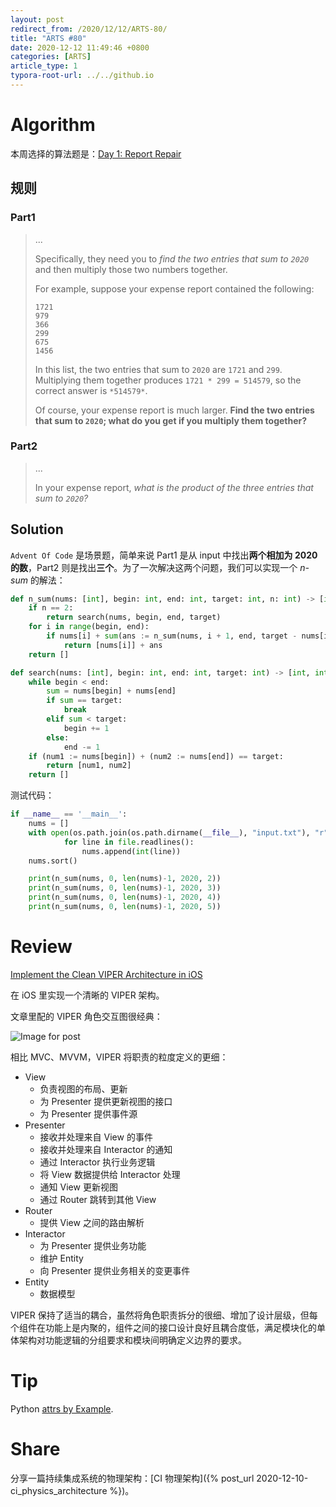 ```yaml
---
layout: post
redirect_from: /2020/12/12/ARTS-80/
title: "ARTS #80"
date: 2020-12-12 11:49:46 +0800
categories: [ARTS]
article_type: 1
typora-root-url: ../../github.io
---
```



# Algorithm

本周选择的算法题是：[Day 1: Report Repair](https://adventofcode.com/2020/day/1)


## 规则

### Part1

> ...
>
> Specifically, they need you to *find the two entries that sum to `2020`* and then multiply those two numbers together.
>
> For example, suppose your expense report contained the following:
>
> ```
> 1721
> 979
> 366
> 299
> 675
> 1456
> ```
>
> In this list, the two entries that sum to `2020` are `1721` and `299`. Multiplying them together produces `1721 * 299 = 514579`, so the correct answer is `*514579*`.
>
> Of course, your expense report is much larger. **Find the two entries that sum to `2020`; what do you get if you multiply them together?**

### Part2

> ...
>
> In your expense report, *what is the product of the three entries that sum to `2020`?*

## Solution

`Advent Of Code` 是场景题，简单来说 Part1 是从 input 中找出**两个相加为 2020 的数**，Part2 则是找出**三个**。为了一次解决这两个问题，我们可以实现一个 *n-sum* 的解法：

```python
def n_sum(nums: [int], begin: int, end: int, target: int, n: int) -> [int]:
    if n == 2: 
        return search(nums, begin, end, target)
    for i in range(begin, end):
        if nums[i] + sum(ans := n_sum(nums, i + 1, end, target - nums[i], n - 1)) == target and len(ans)+1 == n:
            return [nums[i]] + ans
    return []

def search(nums: [int], begin: int, end: int, target: int) -> [int, int]:
    while begin < end:
        sum = nums[begin] + nums[end]
        if sum == target:
            break
        elif sum < target:
            begin += 1
        else:
            end -= 1
    if (num1 := nums[begin]) + (num2 := nums[end]) == target:
        return [num1, num2]
    return []
```

测试代码：

```python
if __name__ == '__main__':
    nums = []
    with open(os.path.join(os.path.dirname(__file__), "input.txt"), "r") as file:
            for line in file.readlines():
                nums.append(int(line))
    nums.sort()

    print(n_sum(nums, 0, len(nums)-1, 2020, 2))
    print(n_sum(nums, 0, len(nums)-1, 2020, 3))
    print(n_sum(nums, 0, len(nums)-1, 2020, 4))
    print(n_sum(nums, 0, len(nums)-1, 2020, 5))
```


# Review

[Implement the Clean VIPER Architecture in iOS](https://stevenpcurtis.medium.com/implement-the-clean-viper-architecture-in-ios-4e457d74a8ff)

在 iOS 里实现一个清晰的 VIPER 架构。

文章里配的 VIPER 角色交互图很经典：

![Image for post](https://miro.medium.com/max/5492/1*0A3-EV3J4vxDHygAVHQM8Q.png)

相比 MVC、MVVM，VIPER 将职责的粒度定义的更细：

- View
  - 负责视图的布局、更新
  - 为 Presenter 提供更新视图的接口
  - 为 Presenter 提供事件源
- Presenter
  - 接收并处理来自 View 的事件
  - 接收并处理来自 Interactor 的通知
  - 通过 Interactor 执行业务逻辑
  - 将 View 数据提供给 Interactor 处理
  - 通知 View 更新视图
  - 通过 Router 跳转到其他 View
- Router
  - 提供 View 之间的路由解析
- Interactor
  - 为 Presenter 提供业务功能
  - 维护 Entity
  - 向 Presenter 提供业务相关的变更事件
- Entity
  - 数据模型

VIPER 保持了适当的耦合，虽然将角色职责拆分的很细、增加了设计层级，但每个组件在功能上是内聚的，组件之间的接口设计良好且耦合度低，满足模块化的单体架构对功能逻辑的分组要求和模块间明确定义边界的要求。

# Tip

Python [attrs by Example](https://www.attrs.org/en/stable/examples.html).

# Share

分享一篇持续集成系统的物理架构：[CI 物理架构]({% post_url 2020-12-10-ci_physics_architecture %})。